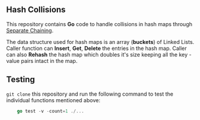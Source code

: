 ## Hash Collisions

This repository contains **Go** code to handle collisions in hash maps through [Separate Chaining](https://en.wikipedia.org/wiki/Hash_collision#Separate_chaining).

The data structure used for hash maps is an array (**buckets**) of Linked Lists. Caller function can **Insert**, **Get**, **Delete** the entries in the hash map. Caller can also **Rehash** the hash map which doubles it's size keeping all the key - value pairs intact in the map.

## Testing

`git clone` this repository and run the following command to test the individual functions mentioned above: 

```go
    go test -v -count=1 ./...
```